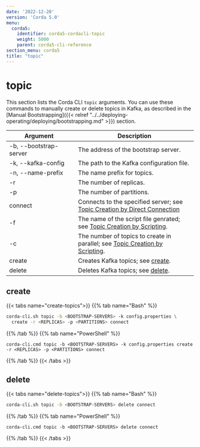 ```yaml
---
date: '2022-12-20'
version: 'Corda 5.0'
menu:
  corda5:
    identifier: corda5-cordacli-topic
    weight: 5000
    parent: corda5-cli-reference
section_menu: corda5
title: "topic"
---
```

# topic
This section lists the Corda CLI `topic` arguments. You can use these commands to manually create or delete topics in Kafka,  as described in the [Manual Bootstrapping]({{< relref "../../deploying-operating/deploying/bootstrapping.md" >}}) section.

| <div style="width:160px">Argument</div> | Description                                                                                                                                                       |
| --------------------------------------- | ----------------------------------------------------------------------------------------------------------------------------------------------------------------- |
| -b, \-\-bootstrap-server                | The address of the bootstrap server.                                                                                                                              |
| -k, \-\-kafka-config                    | The path to the Kafka configuration file.                                                                                                                         |
| -n, \-\-name-prefix                     | The name prefix for topics.                                                                                                                                       |
| -r                                      | The number of replicas.                                                                                                                                           |
| -p                                      | The number of partitions.                                                                                                                                         |
| connect                                 | Connects to the specified server; see [Topic Creation by Direct Connection](../../deploying/deployment-tutorials/manual.html#topic-creation-by-direct-connection) |
| -f                                      | The name of the script file genrated; see [Topic Creation by Scripting](../../deploying/deployment-tutorials/manual.html#topic-creation-by-scripting).            |
| -c                                      | The number of topics to create in parallel; see [Topic Creation by Scripting](../../deploying/deployment-tutorials/manual.html#topic-creation-by-scripting).      |
| create                                  | Creates Kafka topics; see [create](#create).                                                                                                                      |
| delete                                  | Deletes Kafka topics; see [delete](#delete).                                                                                                                      |

## create

{{< tabs name="create-topics">}}
{{% tab name="Bash" %}}
```sh
corda-cli.sh topic -b <BOOTSTRAP-SERVERS> -k config.properties \
  create -r <REPLICAS> -p <PARTITIONS> connect
```
{{% /tab %}}
{{% tab name="PowerShell" %}}
```shell
corda-cli.cmd topic -b <BOOTSTRAP-SERVERS> -k config.properties create -r <REPLICAS> -p <PARTITIONS> connect
```
{{% /tab %}}
{{< /tabs >}}

## delete

{{< tabs name="delete-topics">}}
{{% tab name="Bash" %}}
```sh
corda-cli.sh topic -b <BOOTSTRAP-SERVERS> delete connect
```
{{% /tab %}}
{{% tab name="PowerShell" %}}
```shell
corda-cli.cmd topic -b <BOOTSTRAP-SERVERS> delete connect
```
{{% /tab %}}
{{< /tabs >}}
